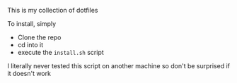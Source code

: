 This is my collection of dotfiles

To install, simply
- Clone the repo
- cd into it
- execute the `install.sh` script

I literally never tested this script on another machine so don't be surprised
if it doesn't work
